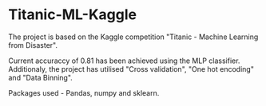 # Titanic-ML-Kaggle

The project is based on the Kaggle competition "Titanic - Machine Learning from Disaster".

Current accuraccy of 0.81 has been achieved using the MLP classifier.
Additionaly, the project has utilised "Cross validation", "One hot encoding" and "Data Binning". 

Packages used -  Pandas, numpy and sklearn.

